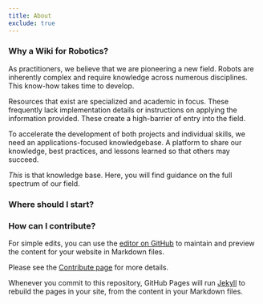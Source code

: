 ```yaml
---
title: About
exclude: true
---
```


### Why a Wiki for Robotics?
As practitioners, we believe that we are pioneering a new field.
Robots are inherently complex and require knowledge across numerous disciplines. This know-how takes time to develop.

Resources that exist are specialized and academic in focus. These frequently lack implementation details or instructions on applying the information provided.  These create a high-barrier of entry into the field.

To accelerate the development of both projects and individual skills, we need an applications-focused knowledgebase. A platform to share our knowledge, best practices, and lessons learned so that others may succeed.

*This* is that knowledge base. Here, you will find guidance on the full spectrum of our field.

### Where should I start?

### How can I contribute?

For simple edits, you can use the [editor on GitHub](https://github.com/RoboticsKnowledgebase/roboticsknowledgebase.github.io/blob/master/README.md) to maintain and preview the content for your website in Markdown files.

Please see the [Contribute page](https://roboticsknowledgebase.com/docs) for more details.

Whenever you commit to this repository, GitHub Pages will run [Jekyll](https://jekyllrb.com/) to rebuild the pages in your site, from the content in your Markdown files.

